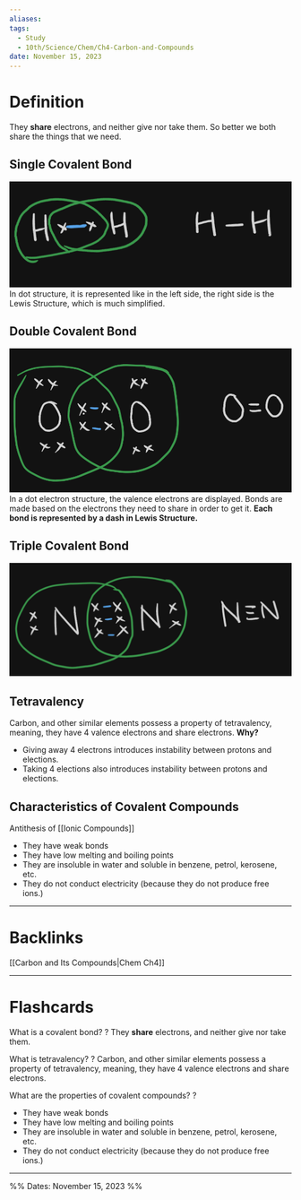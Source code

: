 ```yaml
---
aliases: 
tags:
  - Study
  - 10th/Science/Chem/Ch4-Carbon-and-Compounds
date: November 15, 2023
---
```

# Definition
They **share** electrons, and neither give nor take them.
So better we both share the things that we need.
## Single Covalent Bond
![Pasted image 20231115154445.png](assets/pasted-image-20231115154445-ca056595f9691b20f2175011cf81134f.png)
In dot structure, it is represented like in the left side, the right side is the Lewis Structure, which is much simplified.
## Double Covalent Bond
![Pasted image 20231115155051.png](assets/pasted-image-20231115155051-eb466eb44238a0179a1c01183b6e0657.png)
In a dot electron structure, the valence electrons are displayed. Bonds are made based on the electrons they need to share in order to get it.
**Each bond is represented by a dash in Lewis Structure.**
## Triple Covalent Bond
![Pasted image 20231115155310.png](assets/pasted-image-20231115155310-310fcec2dce634eb9003261917d591a9.png)
## Tetravalency
Carbon, and other similar elements possess a property of tetravalency, meaning, they have 4 valence electrons and share electrons.
**Why?**
- Giving away 4 electrons introduces instability between protons and elections.
- Taking 4 elections also introduces instability between protons and elections.
## Characteristics of Covalent Compounds
Antithesis of [[Ionic Compounds]]
- They have weak bonds
- They have low melting and boiling points
- They are insoluble in water and soluble in benzene, petrol, kerosene, etc.
- They do not conduct electricity (because they do not produce free ions.)

---
# Backlinks
[[Carbon and Its Compounds|Chem Ch4]]

---
# Flashcards

What is a covalent bond?
?
They **share** electrons, and neither give nor take them.
<!--SR:!2024-05-19,110,284-->

What is tetravalency?
?
Carbon, and other similar elements possess a property of tetravalency, meaning, they have 4 valence electrons and share electrons.
<!--SR:!2024-03-23,70,260-->

What are the properties of covalent compounds?
?
- They have weak bonds
- They have low melting and boiling points
- They are insoluble in water and soluble in benzene, petrol, kerosene, etc.
- They do not conduct electricity (because they do not produce free ions.)
<!--SR:!2024-03-30,77,260-->

---

%%
Dates: November 15, 2023
%%